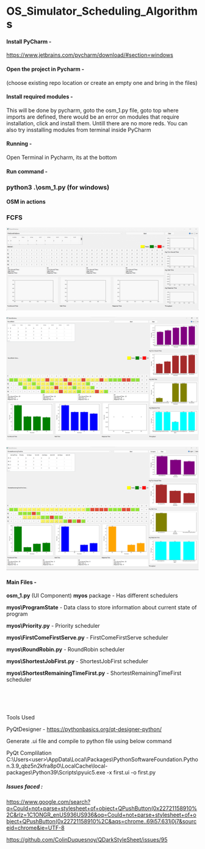 # OS_Simulator_Scheduling_Algorithms



#### Install PyCharm - 
https://www.jetbrains.com/pycharm/download/#section=windows
#### Open the project in Pycharm - 
(choose existing repo location or create an empty one and bring in the files)
#### Install required modules - 
This will be done by pycharm, goto the osm_1.py file, goto top where imports are defined, there would be an error on modules that require installation, click and install them. Untill there are no more reds. You can also try insstalling modules from terminal inside PyCharm
#### Running - 
Open Terminal in Pycharm, its at the bottom
#### Run command - 

### python3 .\osm_1.py (for windows) 




#### OSM in actions

### FCFS
![FCFS](https://github.com/kj-grogu/OS_Simulator_Scheduling_Algorithms/blob/main/io/osm_fcfs_00.gif)


![Image00](https://github.com/kj-grogu/OS_Simulator_Scheduling_Algorithms/blob/main/io/image00.png)

![Image01](https://github.com/kj-grogu/OS_Simulator_Scheduling_Algorithms/blob/main/io/image01.png)


#### Main Files -
 **osm_1.py** (UI Component)
 **myos** package - Has different schedulers

 **myos\ProgramState** - Data class to store information about current state of program

 **myos\Priority.py** - Priority scheduler

 **myos\FirstComeFirstServe.py** - FirstComeFirstServe scheduler

 **myos\RoundRobin.py** - RoundRobin scheduler

 **myos\ShortestJobFirst.py** - ShortestJobFirst scheduler

 **myos\ShortestRemainingTimeFirst.py** - ShortestRemainingTimeFirst scheduler




<br/>
<br/>
<br/>
<br/>
Tools Used

PyQtDesigner - https://pythonbasics.org/qt-designer-python/

Generate .ui file and compile to python file using below command

PyQt Complilation 
C:\Users\<user>\AppData\Local\Packages\PythonSoftwareFoundation.Python.3.9_qbz5n2kfra8p0\LocalCache\local-packages\Python39\Scripts\pyuic5.exe -x first.ui -o first.py






##### Issues faced : 

https://www.google.com/search?q=Could+not+parse+stylesheet+of+object+QPushButton(0x22721158910%2C&rlz=1C1ONGR_enUS936US936&oq=Could+not+parse+stylesheet+of+object+QPushButton(0x22721158910%2C&aqs=chrome..69i57.631j0j7&sourceid=chrome&ie=UTF-8

https://github.com/ColinDuquesnoy/QDarkStyleSheet/issues/95